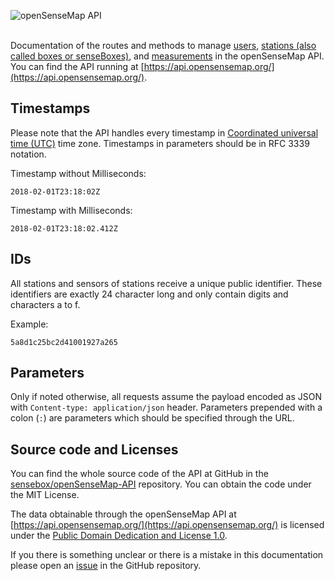 ![openSenseMap API](https://raw.githubusercontent.com/sensebox/resources/master/images/openSenseMap_API_github.png)

<br />Documentation of the routes and methods to manage [users](#api-Users), [stations (also called boxes or senseBoxes)](#api-Boxes), and [measurements](#api-Measurements) in the openSenseMap API.
You can find the API running at [https://api.opensensemap.org/](https://api.opensensemap.org/).

## Timestamps

Please note that the API handles every timestamp in [Coordinated universal time (UTC)](https://en.wikipedia.org/wiki/Coordinated_Universal_Time) time zone. Timestamps in parameters should be in RFC 3339 notation.

Timestamp without Milliseconds:

    2018-02-01T23:18:02Z

Timestamp with Milliseconds:

    2018-02-01T23:18:02.412Z

## IDs

All stations and sensors of stations receive a unique public identifier. These identifiers are exactly 24 character long and only contain digits and characters a to f.

Example:

    5a8d1c25bc2d41001927a265

## Parameters

Only if noted otherwise, all requests assume the payload encoded as JSON with `Content-type: application/json` header. Parameters prepended with a colon (`:`) are parameters which should be specified through the URL.

## Source code and Licenses

You can find the whole source code of the API at GitHub in the [sensebox/openSenseMap-API](https://github.com/sensebox/openSenseMap-API) repository. You can obtain the code under the MIT License.

The data obtainable through the openSenseMap API at [https://api.opensensemap.org/](https://api.opensensemap.org/) is licensed under the [Public Domain Dedication and License 1.0](https://opendatacommons.org/licenses/pddl/summary/).

If you there is something unclear or there is a mistake in this documentation please open an [issue](https://github.com/sensebox/openSenseMap-API/issues/new) in the GitHub repository.
